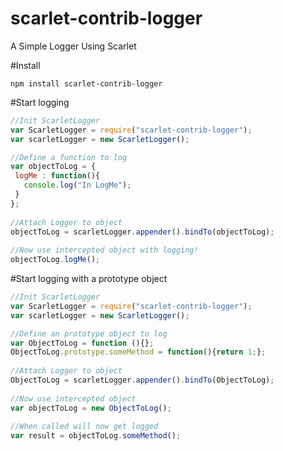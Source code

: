 scarlet-contrib-logger
======================

A Simple Logger Using Scarlet

#Install

  `npm install scarlet-contrib-logger`

#Start logging

   ```javascript
  //Init ScarletLogger
  var ScarletLogger = require("scarlet-contrib-logger");
  var scarletLogger = new ScarletLogger();
   
  //Define a function to log
  var objectToLog = {
    logMe : function(){
      console.log("In LogMe");
    }
  };
    
  //Attach Logger to object
  objectToLog = scarletLogger.appender().bindTo(objectToLog);
    
  //Now use intercepted object with logging!
  objectToLog.logMe();
  ```

#Start logging with a prototype object

   ```javascript
  //Init ScarletLogger
  var ScarletLogger = require("scarlet-contrib-logger");
  var scarletLogger = new ScarletLogger();
   
  //Define an prototype object to log
  var ObjectToLog = function (){};
  ObjectToLog.prototype.someMethod = function(){return 1;};
    
  //Attach Logger to object
  ObjectToLog = scarletLogger.appender().bindTo(ObjectToLog);
    
  //Now use intercepted object 
  var objectToLog = new ObjectToLog();
    
  //When called will now get logged
  var result = objectToLog.someMethod();
  ```
